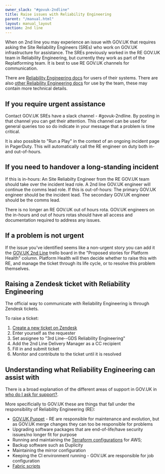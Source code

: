 ```yaml
---
owner_slack: "#govuk-2ndline"
title: Raise issues with Reliability Engineering
parent: "/manual.html"
layout: manual_layout
section: 2nd line
---
```


When on 2nd line you may experience an issue with GOV.UK that requires asking the Site Reliability Engineers (SREs) who work on GOV.UK infrastructure for assistance. The SREs previously worked in the RE GOV.UK team in Reliability Engineering, but currently they work as part of the Replatforming team. It is best to use RE GOV.UK channels for communication.

There are [Reliability Engineering docs](https://reliability-engineering.cloudapps.digital/) for users of their systems. There are also [other Reliability Engineering docs](https://re-team-manual.cloudapps.digital/) for use by the team, these may contain more technical details.

## If you require urgent assistance

Contact GOV.UK SREs have a slack channel - #govuk-2ndline.
By posting in that channel you can get their attention. This channel can be used for general queries too so do
indicate in your message that a problem is time critical.

It is also possible to "Run a Play" in the context of an ongoing incident page in PagerDuty. This will automatically call the RE engineer on duty both in- and out-of-hours.

## If you need to handover a long-standing incident

If this is in-hours: An Site Reliabilty Engineer from the RE GOV.UK team should take over the incident lead role. A 2nd line GOV.UK engineer will continue the comms lead role.
If this is out-of-hours: The primary GOV.UK engineer should be the incident lead. The secondary GOV.UK engineer should be the comms lead.

There is no longer an RE GOV.UK out of hours rota. GOV.UK engineers on the in-hours and out of hours rotas should have all access and documentation required to address any issues.

## If a problem is not urgent

If the issue you've identified seems like a non-urgent story you can add it the
[GOV.UK 2nd Line][2nd-line-trello] trello board in the "Proposed stories for
Platform Health" column. Platform Health will then decide whether to raise this
with RE, and manage the ticket through its life cycle, or to resolve this
problem themselves.

[2nd-line-trello]: https://trello.com/b/M7UzqXpk/govuk-2nd-line

## Raising a Zendesk ticket with Reliability Engineering

The official way to communicate with Reliability Engineering is through Zendesk
tickets.

To raise a ticket:

1. [Create a new ticket on Zendesk][new-zendesk-ticket]
1. Enter yourself as the requester
1. Set assignee to "3rd Line--GDS Reliability Engineering"
1. Add the 2nd Line Delivery Manager as a CC recipient
1. Fill in and submit ticket
1. Monitor and contribute to the ticket until it is resolved

[new-zendesk-ticket]: https://govuk.zendesk.com/agent/tickets/new/1

## Understanding what Reliability Engineering can assist with

There is a broad explanation of the different areas of support in GOV.UK in
[who do I ask for support?](/manual/who-do-i-ask-for-support.html).

More specificially to GOV.UK these are things that fall under the
responsibility of Reliability Engineering (RE):

- [GOV.UK Puppet](https://github.com/alphagov/govuk-puppet) - RE are
  responsible for maintenance and evolution, but as GOV.UK merge changes they
  can too be responsible for problems
- Upgrading software packages that are end-of-life/have security issues/no
  longer fit for purpose
- Running and maintaining the
  [Terraform configurations](https://github.com/alphagov/govuk-aws/) for AWS;
- Backup software such as Duplicity
- Maintaining the mirror configuration
- Keeping the CI environment running - GOV.UK are responsible for job
  configuration
- [Fabric scripts](https://github.com/alphagov/fabric-scripts)
